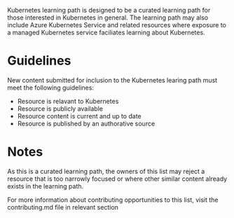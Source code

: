 Kubernetes learning path is designed to be a curated learning path for those interested in Kubernetes in general. The learning path may also include Azure Kubernetes Service and related resources where exposure to a managed Kubernetes service faciliates learning about Kubernetes. 

# Guidelines
New content submitted for inclusion to the Kubernetes learing path must meet the following guidelines:
* Resource is relavant to Kubernetes
* Resource is publicly available
* Resource content is current and up to date
* Resource is published by an authorative source

# Notes
As this is a curated learning path, the owners of this list may reject a resource that is too narrowly focused or where other similar content already exists in the learning path. 

For more information about contributing opportunities to this list, visit the contributing.md file in relevant section

